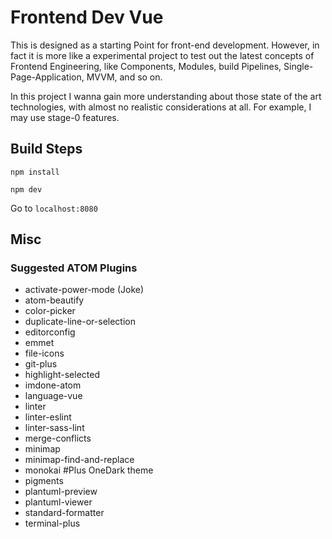 Frontend Dev Vue
==============

This is designed as a starting Point for front-end development.
However, in fact it is more like a experimental project to test out the latest concepts of Frontend Engineering, like Components, Modules, build Pipelines, Single-Page-Application, MVVM, and so on.

In this project I wanna gain more understanding about those state of the art technologies, with almost no realistic considerations at all. For example, I may use stage-0 features.

## Build Steps

`npm install`

`npm dev`

Go to `localhost:8080`

Misc
------

### Suggested ATOM Plugins

* activate-power-mode (Joke)
* atom-beautify
* color-picker
* duplicate-line-or-selection
* editorconfig
* emmet
* file-icons
* git-plus
* highlight-selected
* imdone-atom
* language-vue
* linter
* linter-eslint
* linter-sass-lint
* merge-conflicts
* minimap
* minimap-find-and-replace
* monokai #Plus OneDark theme
* pigments
* plantuml-preview
* plantuml-viewer
* standard-formatter
* terminal-plus
